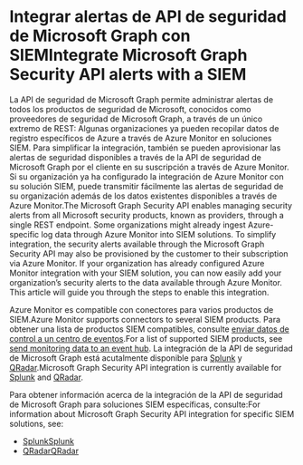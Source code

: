 # <a name="integrate-microsoft-graph-security-api-alerts-with-a-siem"></a><span data-ttu-id="38a5b-101">Integrar alertas de API de seguridad de Microsoft Graph con SIEM</span><span class="sxs-lookup"><span data-stu-id="38a5b-101">Integrate Microsoft Graph Security API alerts with a SIEM</span></span>

<span data-ttu-id="38a5b-p101">La API de seguridad de Microsoft Graph permite administrar alertas de todos los productos de seguridad de Microsoft, conocidos como proveedores de seguridad de Microsoft Graph, a través de un único extremo de REST: Algunas organizaciones ya pueden recopilar datos de registro específicos de Azure a través de Azure Monitor en soluciones SIEM. Para simplificar la integración, también se pueden aprovisionar las alertas de seguridad disponibles a través de la API de seguridad de Microsoft Graph por el cliente en su suscripción a través de Azure Monitor. Si su organización ya ha configurado la integración de Azure Monitor con su solución SIEM, puede transmitir fácilmente las alertas de seguridad de su organización además de los datos existentes disponibles a través de Azure Monitor.</span><span class="sxs-lookup"><span data-stu-id="38a5b-p101">The Microsoft Graph Security API enables managing security alerts from all Microsoft security products, known as providers, through a single REST endpoint. Some organizations might already ingest Azure-specific log data through Azure Monitor into SIEM solutions. To simplify integration, the security alerts available through the Microsoft Graph Security API may also be provisioned by the customer to their subscription via Azure Monitor. If your organization has already configured Azure Monitor integration with your SIEM solution, you can now easily add your organization’s security alerts to the data available through Azure Monitor. This article will guide you through the steps to enable this integration.</span></span>

<span data-ttu-id="38a5b-106">Azure Monitor es compatible con conectores para varios productos de SIEM.</span><span class="sxs-lookup"><span data-stu-id="38a5b-106">Azure Monitor supports connectors to several SIEM products.</span></span> <span data-ttu-id="38a5b-107">Para obtener una lista de productos SIEM compatibles, consulte [enviar datos de control a un centro de eventos](https://docs.microsoft.com/en-us/azure/monitoring-and-diagnostics/monitor-stream-monitoring-data-event-hubs#what-can-i-do-with-the-monitoring-data-being-sent-to-my-event-hub).</span><span class="sxs-lookup"><span data-stu-id="38a5b-107">For a list of supported SIEM products, see [send monitoring data to an event hub](https://docs.microsoft.com/en-us/azure/monitoring-and-diagnostics/monitor-stream-monitoring-data-event-hubs#what-can-i-do-with-the-monitoring-data-being-sent-to-my-event-hub).</span></span> <span data-ttu-id="38a5b-108">La integración de la API de seguridad de Microsoft Graph está acutalmente disponible para [Splunk](https://splunkbase.splunk.com/) y [QRadar](https://www.ibm.com/us-en/marketplace/ibm-qradar-siem).</span><span class="sxs-lookup"><span data-stu-id="38a5b-108">Microsoft Graph Security API integration is currently available for [Splunk](https://splunkbase.splunk.com/) and [QRadar](https://www.ibm.com/us-en/marketplace/ibm-qradar-siem).</span></span>

<span data-ttu-id="38a5b-109">Para obtener información acerca de la integración de la API de seguridad de Microsoft Graph para soluciones SIEM específicas, consulte:</span><span class="sxs-lookup"><span data-stu-id="38a5b-109">For information about Microsoft Graph Security API integration for specific SIEM solutions, see:</span></span>

- [<span data-ttu-id="38a5b-110">Splunk</span><span class="sxs-lookup"><span data-stu-id="38a5b-110">Splunk</span></span>](security-splunk-siemintegration.md)
- [<span data-ttu-id="38a5b-111">QRadar</span><span class="sxs-lookup"><span data-stu-id="38a5b-111">QRadar</span></span>](security-qradar-siemintegration.md)
